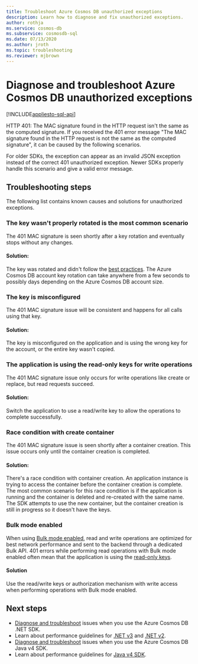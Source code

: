```yaml
---
title: Troubleshoot Azure Cosmos DB unauthorized exceptions
description: Learn how to diagnose and fix unauthorized exceptions.
author: rothja
ms.service: cosmos-db
ms.subservice: cosmosdb-sql
ms.date: 07/13/2020
ms.author: jroth
ms.topic: troubleshooting
ms.reviewer: mjbrown
---
```


# Diagnose and troubleshoot Azure Cosmos DB unauthorized exceptions
[!INCLUDE[appliesto-sql-api](../includes/appliesto-sql-api.md)]

HTTP 401: The MAC signature found in the HTTP request isn't the same as the computed signature.
If you received the 401 error message "The MAC signature found in the HTTP request is not the same as the computed signature", it can be caused by the following scenarios.

For older SDKs, the exception can appear as an invalid JSON exception instead of the correct 401 unauthorized exception. Newer SDKs properly handle this scenario and give a valid error message.

## Troubleshooting steps
The following list contains known causes and solutions for unauthorized exceptions.

### The key wasn't properly rotated is the most common scenario
The 401 MAC signature is seen shortly after a key rotation and eventually stops without any changes. 

#### Solution:
The key was rotated and didn't follow the [best practices](../secure-access-to-data.md#key-rotation). The Azure Cosmos DB account key rotation can take anywhere from a few seconds to possibly days depending on the Azure Cosmos DB account size.

### The key is misconfigured 
The 401 MAC signature issue will be consistent and happens for all calls using that key.

#### Solution:
The key is misconfigured on the application and is using the wrong key for the account, or the entire key wasn't copied.

### The application is using the read-only keys for write operations
The 401 MAC signature issue only occurs for write operations like create or replace, but read requests succeed.

#### Solution:
Switch the application to use a read/write key to allow the operations to complete successfully.

### Race condition with create container
The 401 MAC signature issue is seen shortly after a container creation. This issue occurs only until the container creation is completed.

#### Solution:
There's a race condition with container creation. An application instance is trying to access the container before the container creation is complete. The most common scenario for this race condition is if the application is running and the container is deleted and re-created with the same name. The SDK attempts to use the new container, but the container creation is still in progress so it doesn't have the keys.

### Bulk mode enabled 
When using [Bulk mode enabled](https://devblogs.microsoft.com/cosmosdb/introducing-bulk-support-in-the-net-sdk/), read and write operations are optimized for best network performance and sent to the backend through a dedicated Bulk API. 401 errors while performing read operations with Bulk mode enabled often mean that the application is using the [read-only keys](../secure-access-to-data.md#primary-keys).

#### Solution
Use the read/write keys or authorization mechanism with write access when performing operations with Bulk mode enabled.

## Next steps
* [Diagnose and troubleshoot](troubleshoot-dot-net-sdk.md) issues when you use the Azure Cosmos DB .NET SDK.
* Learn about performance guidelines for [.NET v3](performance-tips-dotnet-sdk-v3-sql.md) and [.NET v2](performance-tips.md).
* [Diagnose and troubleshoot](troubleshoot-java-sdk-v4-sql.md) issues when you use the Azure Cosmos DB Java v4 SDK.
* Learn about performance guidelines for [Java v4 SDK](performance-tips-java-sdk-v4-sql.md).